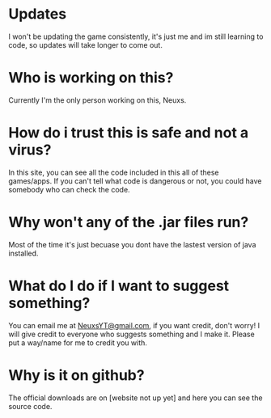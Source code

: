 # Updates

I won't be updating the game consistently, it's just me and im still learning to code, so updates will take longer to come out.

# Who is working on this?

Currently I'm the only person working on this, Neuxs.

# How do i trust this is safe and not a virus?

In this site, you can see all the code included in this all of these games/apps. If you can't tell what code is dangerous or not, you could have somebody who can check the code.

# Why won't any of the .jar files run? 

Most of the time it's just becuase you dont have the lastest version of java installed.

# What do I do if I want to suggest something?

You can email me at NeuxsYT@gmail.com, if you want credit, don't worry! I will give credit to everyone who suggests something and I make it. Please put a way/name for me to credit you with.

# Why is it on github?

The official downloads are on [website not up yet] and here you can see the source code.
